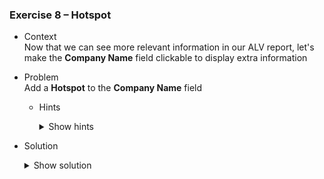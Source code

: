 ### Exercise 8 – Hotspot

- Context \
Now that we can see more relevant information in our ALV report, let's make the **Company Name** field clickable to display extra information

- Problem \
Add a **Hotspot** to the **Company Name** field
    - Hints
        <details>
        <summary>Show hints</summary>

        * Enable the Hotspot field of the **Company Name** column

        * Make a class that will handle the click event and implement it

        </details>

- Solution 
    <details>
    <summary>Show solution</summary>

    First, let's enable the hotspot click field of our **Company Name** column in our **DISPLAY_DATA** form

    ```abap
    " enable hotspot for company name field
    LOOP AT GT_FCAT1 INTO GS_FCAT1 WHERE FIELDNAME = 'BUTXT'.
        GS_FCAT1-HOTSPOT = 'X'.
        MODIFY GT_FCAT1 FROM GS_FCAT1 TRANSPORTING HOTSPOT WHERE FIELDNAME = 'BUTXT'.
    ENDLOOP.
    ```

    Our **Company Name** column should now be clickable

  ![Clickable](https://github.com/Fabeure/ABAP-Initiation/blob/main/Images/Clickable.png?raw=true)

  But nothing happens when we click on a company's name.
  We need to create a class that will handle these hotspot clicks.


  Let's start off by declaring the class and the instance reference in our main program


  ```abap
    CLASS LCL_EVENT_HANDLER DEFINITION FINAL.
    PUBLIC SECTION.

        METHODS:HANDLE_HOTSPOT_CLICK
            FOR EVENT HOTSPOT_CLICK OF CL_GUI_ALV_GRID.


    ENDCLASS. "lcl_event_handler DEFINITION
    DATA: GR_EVENT_HANDLER TYPE REF TO LCL_EVENT_HANDLER.

  ```	

  Let's now implement this class in our PBO module

  ```abap
    *----------------------------------
    * Event Handler Class implimentation
    *-----------------------------------
    CLASS LCL_EVENT_HANDLER IMPLEMENTATION.

    METHOD HANDLE_HOTSPOT_CLICK.
        MESSAGE 'CLICKED' TYPE 'S'. "you can put any treatment here
        "CALL TRANSACTION 'ZEXO_DISPLAY_BUKRS_ALV'.
    ENDMETHOD. "handle_hotspot_click


    ENDCLASS. "lcl_event_handler IMPLEMENTATION
  ```

  Finally, let's add the hotspot click handler to our **GRID001** instance in our **DISPLAY_DATA** form


  ```abap
    CREATE OBJECT GR_EVENT_HANDLER .
    SET HANDLER GR_EVENT_HANDLER->HANDLE_HOTSPOT_CLICK FOR GRID0100.
  ```

  Our code should now work and when clicking on a company's game we get the following result

  ![Clicked](https://github.com/Fabeure/ABAP-Initiation/blob/main/Images/Clicked.png?raw=true)

    </details>






